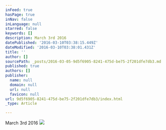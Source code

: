 ```yaml
---
inFeed: true
hasPage: true
inNav: false
inLanguage: null
starred: false
keywords: []
description: March 3rd 2016
datePublished: '2016-03-10T03:38:15.449Z'
dateModified: '2016-03-10T03:38:01.431Z'
title: ''
author: []
sourcePath: _posts/2016-03-05-9d5f6905-8241-475d-be75-2f201dfe7db3.md
published: true
authors: []
publisher:
  name: null
  domain: null
  url: null
  favicon: null
url: 9d5f6905-8241-475d-be75-2f201dfe7db3/index.html
_type: Article

---
```

March 3rd 2016
![](https://the-grid-user-content.s3-us-west-2.amazonaws.com/658ed4d5-5fce-4154-8500-a1f1e0862f92.jpg)